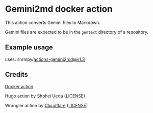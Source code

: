 # Gemini2md docker action

This action converts Gemini files to Markdown.

Gemini files are expected to be in the `gemtext` directory of a repository.

## Example usage

uses: shrmpy/actions-gemini2md@v1.3


## Credits

[Docker action](https://docs.github.com/en/actions/creating-actions/creating-a-docker-container-action)

Hugo action
 by [Shohei Ueda](https://gohugo.io/hosting-and-deployment/hosting-on-github/#build-hugo-with-github-action) ([LICENSE](https://github.com/peaceiris/actions-hugo/blob/main/LICENSE))

Wrangler action
 by [Cloudflare](https://github.com/marketplace/actions/deploy-to-cloudflare-workers-with-wrangler) ([LICENSE](https://github.com/cloudflare/wrangler-action/blob/master/LICENSE-MIT))

